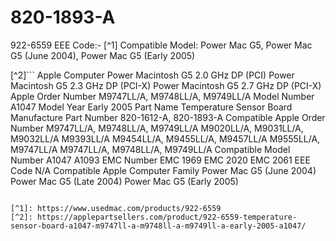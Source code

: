 # 820-1893-A



922-6559  EEE Code:- [^1]
Compatible Model:
Power Mac G5, Power Mac G5 (June 2004), Power Mac G5 (Early 2005)



[^2]```
Apple Computer
Power Macintosh G5 2.0 GHz DP (PCI)
Power Macintosh G5 2.3 GHz DP (PCI-X)
Power Macintosh G5 2.7 GHz DP (PCI-X)
Apple Order Number
M9747LL/A, M9748LL/A, M9749LL/A
Model Number
A1047
Model Year
Early 2005
Part Name
Temperature Sensor Board
Manufacture Part Number
820-1612-A, 820-1893-A
Compatible Apple Order Number
M9747LL/A, M9748LL/A, M9749LL/A
M9020LL/A, M9031LL/A, M9032LL/A
M9393LL/A
M9454LL/A, M9455LL/A, M9457LL/A
M9555LL/A, M9747LL/A
M9747LL/A, M9748LL/A, M9749LL/A
Compatible Model Number
A1047
A1093
EMC Number
EMC 1969
EMC 2020
EMC 2061
EEE Code
N/A
Compatible Apple Computer Family
Power Mac G5 (June 2004)
Power Mac G5 (Late 2004)
Power Mac G5 (Early 2005)
```

[^1]: https://www.usedmac.com/products/922-6559
[^2]: https://applepartsellers.com/product/922-6559-temperature-sensor-board-a1047-m9747ll-a-m9748ll-a-m9749ll-a-early-2005-a1047/
